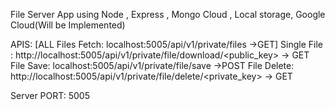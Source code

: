 
File Server App using Node , Express , Mongo Cloud , Local storage, Google Cloud(Will be Implemented)


APIS:
[ALL Files Fetch: localhost:5005/api/v1/private/files ->GET]
Single File :  http://localhost:5005/api/v1/private/file/download/<public_key> -> GET
File Save: localhost:5005/api/v1/private/file/save ->POST
File Delete:  http://localhost:5005/api/v1/private/file/delete/<private_key> -> GET


Server PORT: 5005
